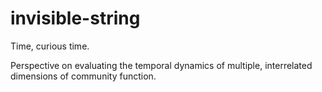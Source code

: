 # invisible-string
Time, curious time.


Perspective on evaluating the temporal dynamics of multiple, interrelated dimensions of community function.
